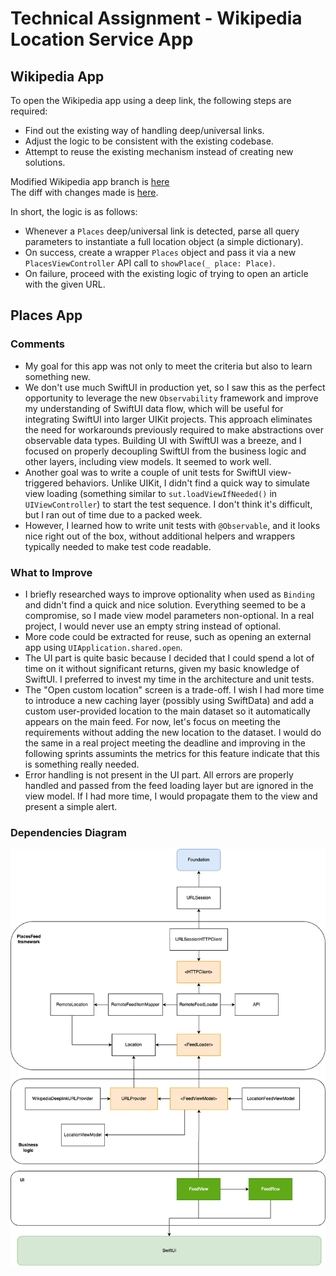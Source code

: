 # Technical Assignment - Wikipedia Location Service App

## Wikipedia App

To open the Wikipedia app using a deep link, the following steps are required:

- Find out the existing way of handling deep/universal links.
- Adjust the logic to be consistent with the existing codebase.
- Attempt to reuse the existing mechanism instead of creating new solutions.

Modified Wikipedia app branch is [here](https://github.com/atmamont/wikipedia-ios-abn-amro-assignment/tree/feature/places_deep_link)  
The diff with changes made is  [here](https://github.com/wikimedia/wikipedia-ios/compare/main...atmamont:wikipedia-ios-abn-amro-assignment:feature/places_deep_link).

In short, the logic is as follows:

- Whenever a `Places` deep/universal link is detected, parse all query parameters to instantiate a full location object (a simple dictionary).
- On success, create a wrapper `Places` object and pass it via a new `PlacesViewController` API call to `showPlace(_ place: Place)`.
- On failure, proceed with the existing logic of trying to open an article with the given URL.

## Places App

### Comments

- My goal for this app was not only to meet the criteria but also to learn something new.  
- We don't use much SwiftUI in production yet, so I saw this as the perfect opportunity to leverage the new `Observability` framework and improve my understanding of SwiftUI data flow, which will be useful for integrating SwiftUI into larger UIKit projects. This approach eliminates the need for workarounds previously required to make abstractions over observable data types. Building UI with SwiftUI was a breeze, and I focused on properly decoupling SwiftUI from the business logic and other layers, including view models. It seemed to work well.  
- Another goal was to write a couple of unit tests for SwiftUI view-triggered behaviors. Unlike UIKit, I didn't find a quick way to simulate view loading (something similar to `sut.loadViewIfNeeded()` in `UIViewController`) to start the test sequence. I don't think it's difficult, but I ran out of time due to a packed week.
- However, I learned how to write unit tests with `@Observable`, and it looks nice right out of the box, without additional helpers and wrappers typically needed to make test code readable.

### What to Improve

- I briefly researched ways to improve optionality when used as `Binding` and didn't find a quick and nice solution. Everything seemed to be a compromise, so I made view model parameters non-optional. In a real project, I would never use an empty string instead of optional.
- More code could be extracted for reuse, such as opening an external app using `UIApplication.shared.open`.
- The UI part is quite basic because I decided that I could spend a lot of time on it without significant returns, given my basic knowledge of SwiftUI. I preferred to invest my time in the architecture and unit tests.
- The "Open custom location" screen is a trade-off. I wish I had more time to introduce a new caching layer (possibly using SwiftData) and add a custom user-provided location to the main dataset so it automatically appears on the main feed. For now, let's focus on meeting the requirements without adding the new location to the dataset. I would do the same in a real project meeting the deadline and improving in the following sprints assumints the metrics for this feature indicate that this is something really needed.
- Error handling is not present in the UI part. All errors are properly handled and passed from the feed loading layer but are ignored in the view model. If I had more time, I would propagate them to the view and present a simple alert.

### Dependencies Diagram

![Diagram](DependencyDiagram.drawio.png)
